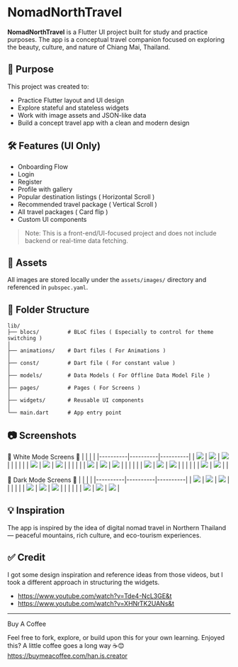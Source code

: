 # NomadNorthTravel

**NomadNorthTravel** is a Flutter UI project built for study and practice purposes. The app is a conceptual travel companion focused on exploring the beauty, culture, and nature of Chiang Mai, Thailand.

## 📌 Purpose

This project was created to:

- Practice Flutter layout and UI design
- Explore stateful and stateless widgets
- Work with image assets and JSON-like data
- Build a concept travel app with a clean and modern design

## 🛠️ Features (UI Only)
- Onboarding Flow
- Login
- Register 
- Profile with gallery
- Popular destination listings ( Horizontal Scroll )
- Recommended travel package ( Vertical Scroll )
- All travel packages ( Card flip )
- Custom UI components



> Note: This is a front-end/UI-focused project and does not include backend or real-time data fetching.

## 📁 Assets

All images are stored locally under the `assets/images/` directory and referenced in `pubspec.yaml`.

## 📁 Folder Structure

```
lib/
├── blocs/         # BLoC files ( Especially to control for theme switching )
│
├── animations/    # Dart files ( For Animations )
│
├── const/         # Dart file ( For constant value )
│
├── models/        # Data Models ( For Offline Data Model File )
│
├── pages/         # Pages ( For Screens )
│
├── widgets/       # Reusable UI components 
│
└── main.dart      # App entry point
```

## 📷 Screenshots
🤍 White Mode Screens 🤍 
|  |  |  |
|----------|----------|----------|
| ![](assets/screenshots/w1.png) | ![](assets/screenshots/w2.png) | ![](assets/screenshots/w3.png) |
|  |  |  |
| ![](assets/screenshots/w4.png) | ![](assets/screenshots/w5.png) | ![](assets/screenshots/w6.png) |
|  |  |  |
| ![](assets/screenshots/w7.png) | ![](assets/screenshots/w8.png) | ![](assets/screenshots/w9.png) |
|  |  |  |
| ![](assets/screenshots/w10.png) | ![](assets/screenshots/w11.png) | ![](assets/screenshots/w12.png) |
|  |  |  |
| ![](assets/screenshots/w13.png) | ![](assets/screenshots/w14.png) |  |

🖤 Dark Mode Screens 🖤
|  |  |  |
|----------|----------|----------|
| ![](assets/screenshots/d1.png) | ![](assets/screenshots/d2.png) | ![](assets/screenshots/d3.png) |
|  |  |  |
| ![](assets/screenshots/d4.png) | ![](assets/screenshots/d5.png) | ![](assets/screenshots/d6.png) |
|  |  |  |
| ![](assets/screenshots/d7.png) | ![](assets/screenshots/d8.png) | ![](assets/screenshots/d9.png) |



## 💡 Inspiration

The app is inspired by the idea of digital nomad travel in Northern Thailand — peaceful mountains, rich culture, and eco-tourism experiences.

## ✅ Credit
I got some design inspiration and reference ideas from those videos, but I took a different approach in structuring the widgets.
- https://www.youtube.com/watch?v=Tde4-NcL3GE&t
- https://www.youtube.com/watch?v=XHNrTK2UANs&t


---
Buy A Coffee

Feel free to fork, explore, or build upon this for your own learning. 
Enjoyed this? A little coffee goes a long way ☕😊
https://buymeacoffee.com/han.is.creator
